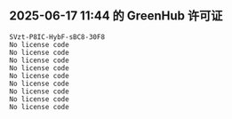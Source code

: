 ## 2025-06-17 11:44 的 GreenHub 许可证
```
SVzt-P8IC-HybF-sBC8-30F8
No license code
No license code
No license code
No license code
No license code
No license code
No license code
No license code
No license code
```
